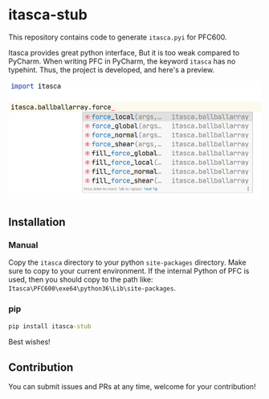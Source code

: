 # itasca-stub

This repository contains code to generate `itasca.pyi` for PFC600.

Itasca provides great python interface, But it is too weak compared to PyCharm.
When writing PFC in PyCharm, the keyword `itasca` has no typehint.
Thus, the project is developed, and here's a preview.

![preview](https://raw.githubusercontent.com/panhaoyu/itasca-stub/master/doc/assets/preview.png)

## Installation

### Manual

Copy the `itasca` directory to your python `site-packages` directory.
Make sure to copy to your current environment.
If the internal Python of PFC is used, then you should copy to the path like:
`Itasca\PFC600\exe64\python36\Lib\site-packages`.

### pip

```cmd
pip install itasca-stub
```

Best wishes!

## Contribution

You can submit issues and PRs at any time, welcome for your contribution!